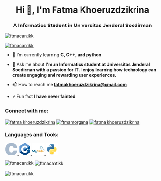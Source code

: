 <h1 align="center">Hi 👋, I'm Fatma Khoeruzdzikrina</h1>
<h3 align="center">A Informatics Student in Universitas Jenderal Soedirman</h3>

<p align="left"> <img src="https://komarev.com/ghpvc/?username=ftmacantikk&label=Profile%20views&color=0e75b6&style=flat" alt="ftmacantikk" /> </p>

<p align="left"> <a href="https://github.com/ryo-ma/github-profile-trophy"><img src="https://github-profile-trophy.vercel.app/?username=ftmacantikk" alt="ftmacantikk" /></a> </p>

- 🌱 I’m currently learning **C, C++, and python**

- 💬 Ask me about **I'm an Informatics student at Universitas Jenderal Soedirman with a passion for IT. I enjoy learning how technology can create engaging and rewarding user experiences.**

- 📫 How to reach me **fatmakhoeruzdzikrina@gmail.com**

- ⚡ Fun fact **I have never fainted**

<h3 align="left">Connect with me:</h3>
<p align="left">
<a href="https://linkedin.com/in/fatma khoeruzdzikrina" target="blank"><img align="center" src="https://raw.githubusercontent.com/rahuldkjain/github-profile-readme-generator/master/src/images/icons/Social/linked-in-alt.svg" alt="fatma khoeruzdzikrina" height="30" width="40" /></a>
<a href="https://instagram.com/ftmamorgana" target="blank"><img align="center" src="https://raw.githubusercontent.com/rahuldkjain/github-profile-readme-generator/master/src/images/icons/Social/instagram.svg" alt="ftmamorgana" height="30" width="40" /></a>
<a href="https://discord.gg/fatma khoeruzdzikrina" target="blank"><img align="center" src="https://raw.githubusercontent.com/rahuldkjain/github-profile-readme-generator/master/src/images/icons/Social/discord.svg" alt="fatma khoeruzdzikrina" height="30" width="40" /></a>
</p>

<h3 align="left">Languages and Tools:</h3>
<p align="left"> <a href="https://www.cprogramming.com/" target="_blank" rel="noreferrer"> <img src="https://raw.githubusercontent.com/devicons/devicon/master/icons/c/c-original.svg" alt="c" width="40" height="40"/> </a> <a href="https://www.w3schools.com/cpp/" target="_blank" rel="noreferrer"> <img src="https://raw.githubusercontent.com/devicons/devicon/master/icons/cplusplus/cplusplus-original.svg" alt="cplusplus" width="40" height="40"/> </a> <a href="https://www.mysql.com/" target="_blank" rel="noreferrer"> <img src="https://raw.githubusercontent.com/devicons/devicon/master/icons/mysql/mysql-original-wordmark.svg" alt="mysql" width="40" height="40"/> </a> <a href="https://www.python.org" target="_blank" rel="noreferrer"> <img src="https://raw.githubusercontent.com/devicons/devicon/master/icons/python/python-original.svg" alt="python" width="40" height="40"/> </a> </p>

<p><img align="left" src="https://github-readme-stats.vercel.app/api/top-langs?username=ftmacantikk&show_icons=true&locale=en&layout=compact" alt="ftmacantikk" /></p>

<p>&nbsp;<img align="center" src="https://github-readme-stats.vercel.app/api?username=ftmacantikk&show_icons=true&locale=en" alt="ftmacantikk" /></p>

<p><img align="center" src="https://github-readme-streak-stats.herokuapp.com/?user=ftmacantikk&" alt="ftmacantikk" /></p>
